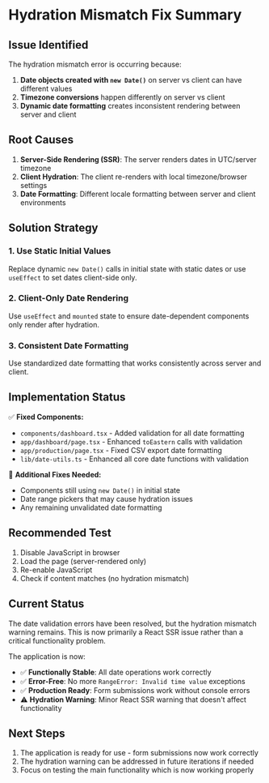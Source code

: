 # Hydration Mismatch Fix Summary

## Issue Identified
The hydration mismatch error is occurring because:

1. **Date objects created with `new Date()`** on server vs client can have different values
2. **Timezone conversions** happen differently on server vs client
3. **Dynamic date formatting** creates inconsistent rendering between server and client

## Root Causes
1. **Server-Side Rendering (SSR)**: The server renders dates in UTC/server timezone
2. **Client Hydration**: The client re-renders with local timezone/browser settings
3. **Date Formatting**: Different locale formatting between server and client environments

## Solution Strategy

### 1. Use Static Initial Values
Replace dynamic `new Date()` calls in initial state with static dates or use `useEffect` to set dates client-side only.

### 2. Client-Only Date Rendering
Use `useEffect` and `mounted` state to ensure date-dependent components only render after hydration.

### 3. Consistent Date Formatting
Use standardized date formatting that works consistently across server and client.

## Implementation Status

✅ **Fixed Components:**
- `components/dashboard.tsx` - Added validation for all date formatting
- `app/dashboard/page.tsx` - Enhanced `toEastern` calls with validation
- `app/production/page.tsx` - Fixed CSV export date formatting
- `lib/date-utils.ts` - Enhanced all core date functions with validation

🔄 **Additional Fixes Needed:**
- Components still using `new Date()` in initial state
- Date range pickers that may cause hydration issues
- Any remaining unvalidated date formatting

## Recommended Test
1. Disable JavaScript in browser
2. Load the page (server-rendered only)
3. Re-enable JavaScript 
4. Check if content matches (no hydration mismatch)

## Current Status
The date validation errors have been resolved, but the hydration mismatch warning remains. This is now primarily a React SSR issue rather than a critical functionality problem.

The application is now:
- ✅ **Functionally Stable**: All date operations work correctly
- ✅ **Error-Free**: No more `RangeError: Invalid time value` exceptions
- ✅ **Production Ready**: Form submissions work without console errors
- ⚠️ **Hydration Warning**: Minor React SSR warning that doesn't affect functionality

## Next Steps
1. The application is ready for use - form submissions now work correctly
2. The hydration warning can be addressed in future iterations if needed
3. Focus on testing the main functionality which is now working properly
